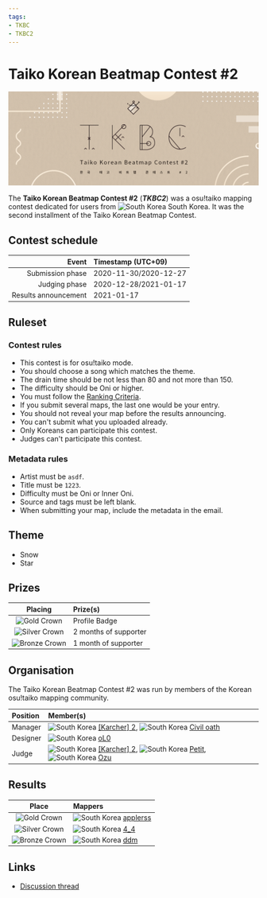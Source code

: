 ```yaml
---
tags:
- TKBC
- TKBC2
---
```


# Taiko Korean Beatmap Contest #2

![TKBC2 Logo](img/logo.png)

The **Taiko Korean Beatmap Contest #2** (***TKBC2***) was a osu!taiko mapping contest dedicated for users from ![][flag_KR] South Korea. It was the second installment of the Taiko Korean Beatmap Contest.

## Contest schedule

| Event | Timestamp (UTC+09) |
| --: | :-- |
| Submission phase | 2020-11-30/2020-12-27 |
| Judging phase | 2020-12-28/2021-01-17 |
| Results announcement | 2021-01-17 |

## Ruleset

### Contest rules

- This contest is for osu!taiko mode.
- You should choose a song which matches the theme.
- The drain time should be not less than 80 and not more than 150.
- The difficulty should be Oni or higher.
- You must follow the [Ranking Criteria](/wiki/Ranking_Criteria).
- If you submit several maps, the last one would be your entry.
- You should not reveal your map before the results announcing.
- You can't submit what you uploaded already.
- Only Koreans can participate this contest.
- Judges can't participate this contest.

### Metadata rules

- Artist must be `asdf`.
- Title must be `1223`.
- Difficulty must be Oni or Inner Oni.
- Source and tags must be left blank.
- When submitting your map, include the metadata in the email.

## Theme

- Snow
- Star

## Prizes

| Placing | Prize(s) |
| :-: | :-- |
| ![Gold Crown](/wiki/shared/crown-gold.png "1st place") | Profile Badge |
| ![Silver Crown](/wiki/shared/crown-silver.png "2nd place") | 2 months of supporter |
| ![Bronze Crown](/wiki/shared/crown-bronze.png "3rd place") | 1 month of supporter |

## Organisation

The Taiko Korean Beatmap Contest #2 was run by members of the Korean osu!taiko mapping community.

| Position | Member(s) |
| :-- | :-- |
| Manager | ![][flag_KR] [\[Karcher\] 2](https://osu.ppy.sh/users/9892196), ![][flag_KR] [Civil oath](https://osu.ppy.sh/users/3216107) |
| Designer | ![][flag_KR] [oL0](https://osu.ppy.sh/users/1134683) |
| Judge | ![][flag_KR] [\[Karcher\] 2](https://osu.ppy.sh/users/9892196), ![][flag_KR] [Petit](https://osu.ppy.sh/users/4637369), ![][flag_KR] [Ozu](https://osu.ppy.sh/users/980092) |

## Results

| Place | Mappers |
| :-: | :-- |
| ![Gold Crown](/wiki/shared/crown-gold.png "1st place") | ![][flag_KR] [applerss](https://osu.ppy.sh/users/983349) |
| ![Silver Crown](/wiki/shared/crown-silver.png "2nd place") | ![][flag_KR] [4\_4](https://osu.ppy.sh/users/1152851) |
| ![Bronze Crown](/wiki/shared/crown-bronze.png "3rd place") | ![][flag_KR] [ddm](https://osu.ppy.sh/users/7910282) |

## Links

- [Discussion thread](https://osu.ppy.sh/community/forums/topics/1162734)

[flag_KR]: /wiki/shared/flag/KR.gif "South Korea"
